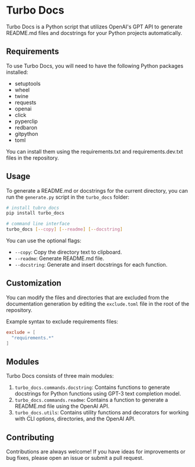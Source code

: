 # Turbo Docs

Turbo Docs is a Python script that utilizes OpenAI's GPT API to generate README.md files and docstrings for your Python projects automatically.

## Requirements

To use Turbo Docs, you will need to have the following Python packages installed:

- setuptools
- wheel
- twine
- requests
- openai
- click
- pyperclip
- redbaron
- gitpython
- toml

You can install them using the requirements.txt and requirements.dev.txt files in the repository.

## Usage

To generate a README.md or docstrings for the current directory, you can run the `generate.py` script in the `turbo_docs` folder:

```bash
# install tubro_docs
pip install turbo_docs

# command line interface
turbo_docs [--copy] [--readme] [--docstring]
```

You can use the optional flags:
- `--copy`: Copy the directory text to clipboard.
- `--readme`: Generate README.md file.
- `--docstring`: Generate and insert docstrings for each function.

## Customization

You can modify the files and directories that are excluded from the documentation generation by editing the `exclude.toml` file in the root of the repository. 

Example syntax to exclude requirements files:

```toml
exclude = [
  "requirements.*"
]
```

## Modules

Turbo Docs consists of three main modules:

1. `turbo_docs.commands.docstring`: Contains functions to generate docstrings for Python functions using GPT-3 text completion model.
2. `turbo_docs.commands.readme`: Contains a function to generate a README.md file using the OpenAI API.
3. `turbo_docs.utils`: Contains utility functions and decorators for working with CLI options, directories, and the OpenAI API.

## Contributing

Contributions are always welcome! If you have ideas for improvements or bug fixes, please open an issue or submit a pull request.